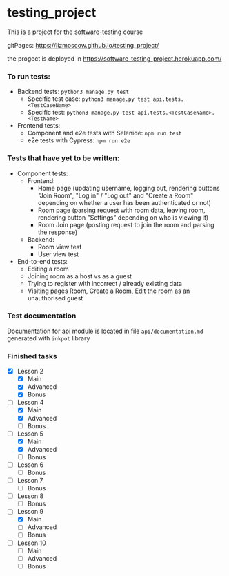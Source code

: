 # testing_project

This is a project for the software-testing course

gitPages: https://lizmoscow.github.io/testing_project/

the progect is deployed in https://software-testing-project.herokuapp.com/

### To run tests:

*   Backend tests: `python3 manage.py test`
	* Specific test case: `python3 manage.py test api.tests.<TestCaseName>`
	* Specific test: `python3 manage.py test api.tests.<TestCaseName>.<TestName>`
*   Frontend tests:
	* Component and e2e tests with Selenide: `npm run test`
	* e2e tests with Cypress: `npm run e2e`
	
### Tests that have yet to be written:

*	Component tests:
	 * Frontend:
	   * Home page (updating username, logging out, rendering buttons "Join Room", "Log in" / "Log out" and "Create a Room" depending on whether a user has been  authenticated or not)
	   * Room page (parsing request with room data, leaving room, rendering button "Settings" depending on who is viewing it)
	   * Room Join page (posting request to join the room and parsing the response) 
	 *	Backend:
		  * Room view test
		  * User view test
*	End-to-end tests:
	 * Editing a room
	 * Joining room as a host vs as a guest
	 * Trying to register with incorrect / already existing data
	 * Visiting pages Room, Create a Room, Edit the room as an unauthorised guest
	 	
### Test documentation 

Documentation for api module is located in file `api/documentation.md` generated with `inkpot` library


### Finished tasks

- [x] Lesson 2
  - [x] Main 
  - [x] Advanced 
  - [x] Bonus
- [ ] Lesson 4
  - [x] Main 
  - [x] Advanced 
  - [ ] Bonus
- [ ] Lesson 5
  - [x] Main 
  - [x] Advanced 
  - [ ] Bonus
- [ ] Lesson 6
  - [ ] Bonus
- [ ] Lesson 7
  - [ ] Bonus
- [ ] Lesson 8
  - [ ] Bonus
- [ ] Lesson 9
  - [x] Main 
  - [ ] Advanced 
  - [ ] Bonus
- [ ] Lesson 10
  - [ ] Main 
  - [ ] Advanced 
  - [ ] Bonus
